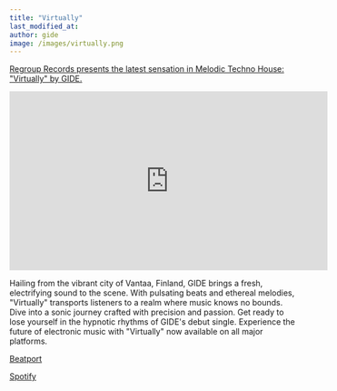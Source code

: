 ```yaml
---
title: "Virtually"
last_modified_at:
author: gide
image: /images/virtually.png
---
```


[Regroup Records presents the latest sensation in Melodic Techno House: "Virtually" by GIDE.](https://open.spotify.com/album/5pp0ck3h4fqunWJajtej3A?si=E_ITsoHJQfeelg-Go6sdfQ) 

<iframe width="560" height="315" src="https://www.youtube.com/embed/B0nDtdpip8g?si=_WeU6gPp8LSlbJ54" title="YouTube video player" frameborder="0" allow="accelerometer; autoplay; clipboard-write; encrypted-media; gyroscope; picture-in-picture; web-share" allowfullscreen></iframe>

Hailing from the vibrant city of Vantaa, Finland, GIDE brings a fresh, electrifying sound to the scene. With pulsating beats and ethereal melodies, "Virtually" transports listeners to a realm where music knows no bounds. Dive into a sonic journey crafted with precision and passion. Get ready to lose yourself in the hypnotic rhythms of GIDE's debut single. Experience the future of electronic music with "Virtually" now available on all major platforms.

[Beatport](https://www.beatport.com/release/virtually/4460680)

[Spotify](https://open.spotify.com/album/5pp0ck3h4fqunWJajtej3A?si=E_ITsoHJQfeelg-Go6sdfQ) 